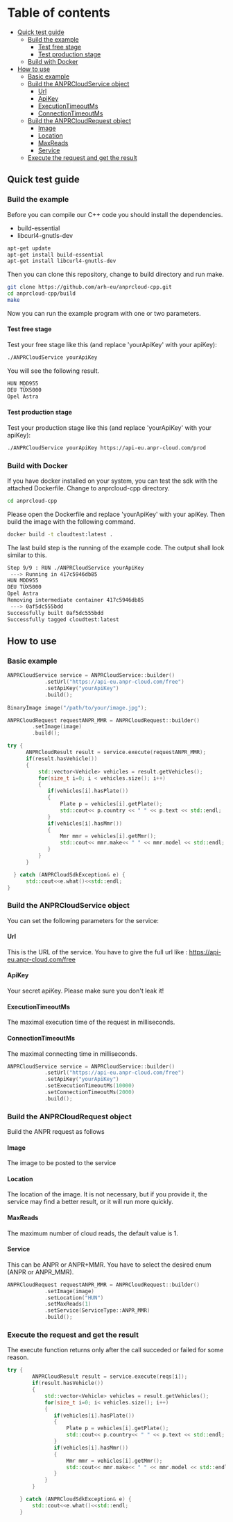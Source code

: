 Table of contents
=================

* [Quick test guide](#quick-test-guide)
   * [Build the example](#build-the-example)
      * [Test free stage](#test-free-stage)
      * [Test production stage](#test-production-stage)
   * [Build with Docker](#build-with-docker)
* [How to use](#how-to-use)
   * [Basic example](#basic-example)
   * [Build the ANPRCloudService object](#build-the-anprcloudservice-object)
      * [Url](#url)
      * [ApiKey](#apikey)
      * [ExecutionTimeoutMs](#executiontimeoutms)
      * [ConnectionTimeoutMs](#connectiontimeoutms)
   * [Build the ANPRCloudRequest object](#build-the-anprcloudrequest-object)
      * [Image](#image)
      * [Location](#location)
      * [MaxReads](#maxreads)
      * [Service](#service)
   * [Execute the request and get the result](#execute-the-request-and-get-the-result)

## Quick test guide
### Build the example
Before you can compile our C++ code you should install the dependencies.

  - build-essential
  - libcurl4-gnutls-dev

```sh
apt-get update
apt-get install build-essential
apt-get install libcurl4-gnutls-dev
```
Then you can clone this repository, change to build directory and run make.

```sh
git clone https://github.com/arh-eu/anprcloud-cpp.git
cd anprcloud-cpp/build
make
```
Now you can run the example program with one or two parameters.

#### Test free stage
Test your free stage like this (and replace 'yourApiKey' with your apiKey):

```sh
./ANPRCloudService yourApiKey
```
You will see the following result.
```sh
HUN MDD955
DEU TÜX5000
Opel Astra
```

#### Test production stage
Test your production stage like this (and replace 'yourApiKey' with your apiKey):

```sh
./ANPRCloudService yourApiKey https://api-eu.anpr-cloud.com/prod
```
### Build with Docker
If you have docker installed on your system, you can test the sdk with the attached Dockerfile.
Change to anprcloud-cpp directory.
```sh
cd anprcloud-cpp
```
Please open the Dockerfile and replace 'yourApiKey' with your apiKey. Then build the image with the following command.

```sh
docker build -t cloudtest:latest .
```
The last build step is the running of the example code. The output shall look similar to this.

```sh
Step 9/9 : RUN ./ANPRCloudService yourApiKey
 ---> Running in 417c5946db85
HUN MDD955
DEU TÜX5000
Opel Astra
Removing intermediate container 417c5946db85
 ---> 0af5dc555bdd
Successfully built 0af5dc555bdd
Successfully tagged cloudtest:latest
```

## How to use
### Basic example

```cpp
ANPRCloudService service = ANPRCloudService::builder()
            .setUrl("https://api-eu.anpr-cloud.com/free")
            .setApiKey("yourApiKey")
            .build();
            
BinaryImage image("/path/to/your/image.jpg");

ANPRCloudRequest requestANPR_MMR = ANPRCloudRequest::builder()
        .setImage(image)
        .build();

try {
      ANPRCloudResult result = service.execute(requestANPR_MMR);
      if(result.hasVehicle())
      {
          std::vector<Vehicle> vehicles = result.getVehicles();
          for(size_t i=0; i < vehicles.size(); i++)
          {
             if(vehicles[i].hasPlate())
             {
                 Plate p = vehicles[i].getPlate();
                 std::cout<< p.country << " " << p.text << std::endl;
             }
             if(vehicles[i].hasMmr())
             {
                 Mmr mmr = vehicles[i].getMmr();
                 std::cout<< mmr.make<< " " << mmr.model << std::endl;
             }
          }
      }

  } catch (ANPRCloudSdkException& e) {
      std::cout<<e.what()<<std::endl;
}
```
### Build the ANPRCloudService object
You can set the following parameters for the service:
#### Url
This is the URL of the service. You have to give the full url like : https://api-eu.anpr-cloud.com/free
#### ApiKey
Your secret apiKey. Please make sure you don't leak it!
#### ExecutionTimeoutMs
The maximal execution time of the request in milliseconds.
#### ConnectionTimeoutMs
The maximal connecting time in milliseconds.

```cpp
ANPRCloudService service = ANPRCloudService::builder()
            .setUrl("https://api-eu.anpr-cloud.com/free")
            .setApiKey("yourApiKey")
            .setExecutionTimeoutMs(10000)
            .setConnectionTimeoutMs(2000)
            .build();
```

### Build the ANPRCloudRequest object
Build the ANPR request as follows
#### Image
The image to be posted to the service
#### Location
The location of the image. It is not necessary, but if you provide it, the service may find a better result, or it will run more quickly.
#### MaxReads
The maximum number of cloud reads, the default value is 1.
#### Service
This can be ANPR or ANPR+MMR. You have to select the desired enum (ANPR or ANPR_MMR).

```cpp
ANPRCloudRequest requestANPR_MMR = ANPRCloudRequest::builder()
            .setImage(image)
            .setLocation("HUN")
            .setMaxReads(1)
            .setService(ServiceType::ANPR_MMR)
            .build();
```

### Execute the request and get the result
The execute function returns only after the call succeded or failed for some reason.
```cpp
try {
        ANPRCloudResult result = service.execute(reqs[i]);
        if(result.hasVehicle())
        {
            std::vector<Vehicle> vehicles = result.getVehicles();
            for(size_t i=0; i< vehicles.size(); i++)
            {
               if(vehicles[i].hasPlate())
               {
                   Plate p = vehicles[i].getPlate();
                   std::cout<< p.country<< " " << p.text << std::endl;
               }
               if(vehicles[i].hasMmr())
               {
                   Mmr mmr = vehicles[i].getMmr();
                   std::cout<< mmr.make<< " " << mmr.model << std::endl;
               }
            }
        }

    } catch (ANPRCloudSdkException& e) {
        std::cout<<e.what()<<std::endl;
    }
```

